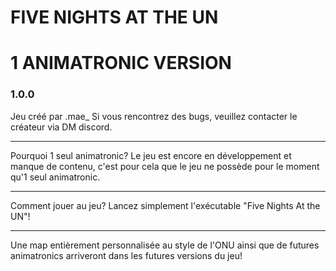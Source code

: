 # FIVE NIGHTS AT THE UN
# 1 ANIMATRONIC VERSION
### 1.0.0


Jeu créé par .mae_
Si vous rencontrez des bugs, veuillez contacter le créateur via DM discord.

--------------------------------------------------------------------------------

Pourquoi 1 seul animatronic?
Le jeu est encore en développement et manque de contenu, c'est pour cela que le jeu ne possède pour le moment qu'1 seul animatronic.

--------------------------------------------------------------------------------

Comment jouer au jeu?
Lancez simplement l'exécutable "Five Nights At the UN"!

--------------------------------------------------------------------------------

Une map entièrement personnalisée au style de l'ONU ainsi que de futures animatronics arriveront dans les futures versions du jeu!
